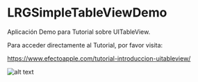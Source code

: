 # LRGSimpleTableViewDemo

Aplicación Demo para Tutorial sobre UITableView.

Para acceder directamente al Tutorial, por favor visita:

https://www.efectoapple.com/tutorial-introduccion-uitableview/

![alt text](https://raw.githubusercontent.com/luisrollongordo/LRGSimpleTableViewDemo/master/1.png)
